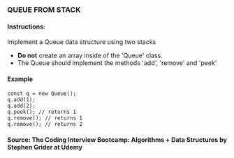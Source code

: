 ### QUEUE FROM STACK

#### Instructions: 

Implement a Queue data structure using two stacks

- **Do not** create an array inside of the 'Queue' class. 
- The Queue should implement the methods 'add', 'remove' and 'peek'


#### Example 

````
const q = new Queue();
q.add(1);
q.add(2);
q.peek(); // returns 1
q.remove(); // returns 1
q.remove(); // returns 2

````
#### Source: The Coding Interview Bootcamp: Algorithms + Data Structures by Stephen Grider at Udemy 